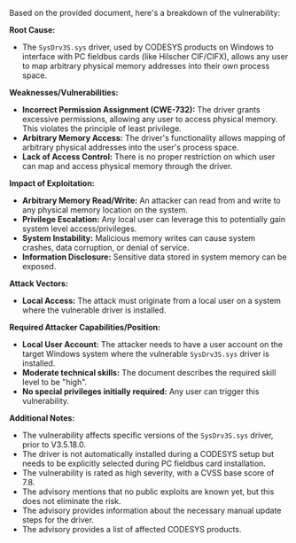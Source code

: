 Based on the provided document, here's a breakdown of the vulnerability:

**Root Cause:**

*   The `SysDrv3S.sys` driver, used by CODESYS products on Windows to interface with PC fieldbus cards (like Hilscher CIF/CIFX), allows any user to map arbitrary physical memory addresses into their own process space.

**Weaknesses/Vulnerabilities:**

*   **Incorrect Permission Assignment (CWE-732):** The driver grants excessive permissions, allowing any user to access physical memory. This violates the principle of least privilege.
*   **Arbitrary Memory Access:** The driver's functionality allows mapping of arbitrary physical addresses into the user's process space.
*   **Lack of Access Control:**  There is no proper restriction on which user can map and access physical memory through the driver.

**Impact of Exploitation:**

*   **Arbitrary Memory Read/Write:** An attacker can read from and write to any physical memory location on the system.
*   **Privilege Escalation:** Any local user can leverage this to potentially gain system level access/privileges.
*   **System Instability:**  Malicious memory writes can cause system crashes, data corruption, or denial of service.
*   **Information Disclosure:** Sensitive data stored in system memory can be exposed.

**Attack Vectors:**

*   **Local Access:** The attack must originate from a local user on a system where the vulnerable driver is installed.

**Required Attacker Capabilities/Position:**

*   **Local User Account:** The attacker needs to have a user account on the target Windows system where the vulnerable `SysDrv3S.sys` driver is installed.
*   **Moderate technical skills:** The document describes the required skill level to be "high".
*   **No special privileges initially required:** Any user can trigger this vulnerability.

**Additional Notes:**

*   The vulnerability affects specific versions of the `SysDrv3S.sys` driver, prior to V3.5.18.0.
*   The driver is not automatically installed during a CODESYS setup but needs to be explicitly selected during PC fieldbus card installation.
*   The vulnerability is rated as high severity, with a CVSS base score of 7.8.
*   The advisory mentions that no public exploits are known yet, but this does not eliminate the risk.
*   The advisory provides information about the necessary manual update steps for the driver.
*   The advisory provides a list of affected CODESYS products.